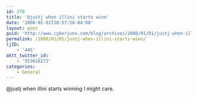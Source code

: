 ```yaml
---
id: 278
title: '@justj when illini starts winn'
date: '2008-01-01T20:57:58-04:00'
layout: post
guid: 'http://www.cyberjunx.com/blog/archives/2008/01/01/justj-when-illini-starts-winn/'
permalink: /2008/01/01/justj-when-illini-starts-winn/
ljID:
    - '445'
aktt_twitter_id:
    - '553616272'
categories:
    - General
---
```


@justj when illini starts winning I might care.